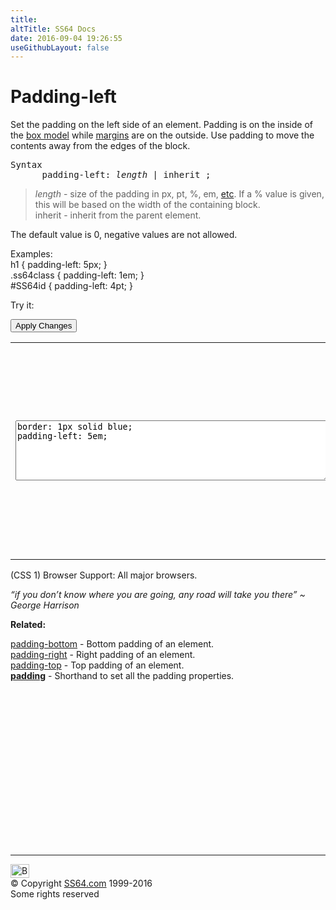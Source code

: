 ```yaml
---
title:
altTitle: SS64 Docs
date: 2016-09-04 19:26:55
useGithubLayout: false
---
```

<!-- #BeginLibraryItem "/Library/head_css.lbi" --><!-- #EndLibraryItem --><h1>Padding-left</h1>
<p> Set the padding on the left     side of an element. Padding is on the inside of the <a href="syntax-box-model.html">box model</a> while <a href="margin.html">margins</a> are on the outside. Use padding to move the contents away from the edges of the block.</p>
<pre>Syntax
      padding-left: <i>length </i>| inherit ;</pre>
<blockquote>
<p><i class="code">length </i> - size of the padding in<span class="code"> px, pt, %, em,</span> <a href="syntax-units.html">etc</a>. If a % value is given, this will be based on the width of the containing block.<br>
<span class="code">inherit</span> - inherit from the parent element.</p>
</blockquote>
<p>The default value is 0, negative values are not allowed.</p>
<p>Examples:<br>
  <span class="code">h1 { padding-left: 5px;  }<br>
    .ss64class { padding-left: 1em; }</span><br>
    <span class="code">#SS64id { padding-left: 4pt;  }</span>    <br>
</p>
<p>Try it:</p><input type="button" onclick="ApplyStyle()" value="Apply Changes">
<table>
  <tbody><tr>
    <td><textarea name="tryit" id="trycode" cols="60" rows="6" onfocus="this.style.background='#fff';" onblur="this.style.background='#eee';" tabindex="1">border: 1px solid blue;
padding-left: 5em;
</textarea></td>
    <td><div id="tryresult">This is a sample of text with a CSS border. The padding on each side of an element can be styled together or separately using CSS.</div></td>
  </tr>
</tbody></table>
<p>(CSS 1) Browser Support:  All major browsers. </p>
<p class="quote"><i>“if you don’t know where you are going, any road will take you there” ~   George Harrison</i></p><p><b>Related:</b></p>
<p><a href="padding-bottom.html">padding-bottom</a> - Bottom padding of an element. <br>
<a href="padding-right.html">padding-right</a> - Right padding of an element.<br>
<a href="padding-top.html">padding-top</a> - Top padding of an element.<br>
<b><a href="padding.html">padding</a></b> - Shorthand to set all the padding properties.</p><!-- #BeginLibraryItem "/Library/foot_css.lbi" --><p>
<!-- CSS -->
<ins class="adsbygoogle" style="display:inline-block;width:300px;height:250px" data-ad-client="ca-pub-6140977852749469" data-ad-slot="2739097502"></ins>
<script>
(adsbygoogle = window.adsbygoogle || []).push({});
</script></p>
<hr>
<div id="bl" class="footer"><a href="padding-left.html#"><img src="../images/top.png" width="30" height="22" alt="Back to the Top"></a></div>
<div id="br" class="footer, tagline">© Copyright <a href="http://ss64.com/">SS64.com</a> 1999-2016<br>
Some rights reserved</div><!-- #EndLibraryItem -->

